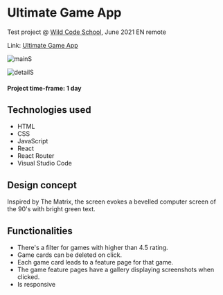 # Ultimate Game App
Test project @ [Wild Code School](http://wildcodeschool.com), June 2021 EN remote

Link: [Ultimate Game App](https://ultimate-game.herokuapp.com/)

![mainS](https://user-images.githubusercontent.com/78496780/128643945-9b7afdb3-1833-4d49-a420-4534d893190d.png)

![detailS](https://user-images.githubusercontent.com/78496780/128643946-7fb1772b-3a67-44e1-9908-12ac94ccdef7.png)

#### Project time-frame: 1 day

## Technologies used

- HTML
- CSS
- JavaScript
- React
- React Router
- Visual Studio Code

## Design concept

Inspired by The Matrix, the screen evokes a bevelled computer screen of the 90's with bright green text.

## Functionalities

- There's a filter for games with higher than 4.5 rating.
- Game cards can be deleted on click.
- Each game card leads to a feature page for that game.
- The game feature pages have a gallery displaying screenshots when clicked.
- Is responsive
